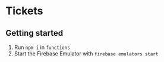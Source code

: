 # Tickets

## Getting started
1. Run `npm i` in `functions`
2. Start the Firebase Emulator with `firebase emulators start`
